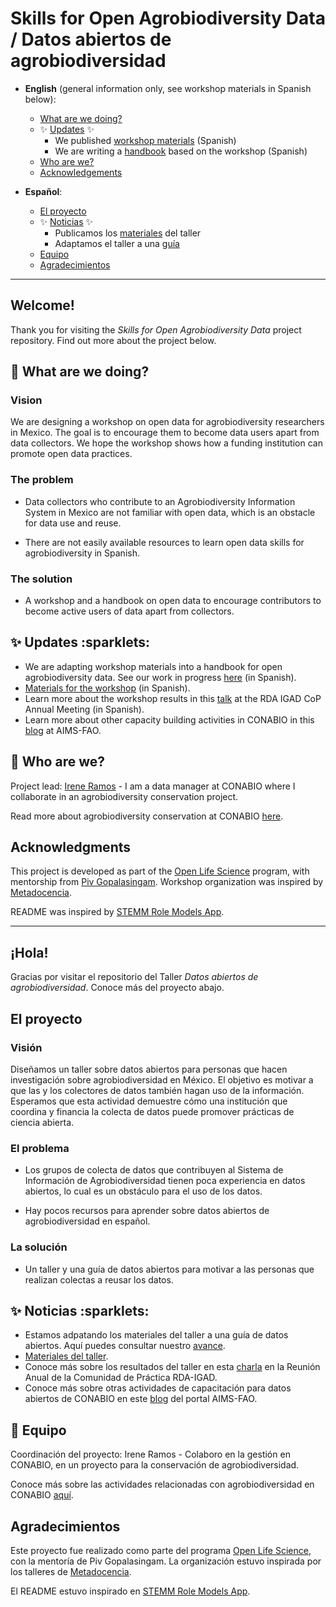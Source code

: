 # Skills for Open Agrobiodiversity Data / Datos abiertos de agrobiodiversidad

* **English** (general information only, see workshop materials in Spanish below):
	- [What are we doing?](#seedling-what-are-we-doing)
	- :sparkles: [Updates](#sparkles-updates-sparklets) :sparkles:
		+ We published [workshop materials](https://doi.org/10.5281/zenodo.6640643) (Spanish)
		+ We are writing a [handbook](./guia) based on the workshop (Spanish)
	- [Who are we?](#ear_of_rice-who-are-we)
	- [Acknowledgements](#acknowledgments)
	

* **Español**:
	- [El proyecto](#el-proyecto)
	- :sparkles: [Noticias](#sparkles-noticias-sparklets) :sparkles:
		+ Publicamos los [materiales](https://doi.org/10.5281/zenodo.6640643) del taller
		+ Adaptamos el taller a una [guía](./guia)
	- [Equipo](#ear_of_rice-equipo)
	- [Agradecimientos](#agradecimientos)

-----

## Welcome!

Thank you for visiting the *Skills for Open Agrobiodiversity Data* project repository. Find out more about the project below.

## :seedling: What are we doing?

### Vision

We are designing a workshop on open data for agrobiodiversity researchers in Mexico. The goal is to encourage them to become data users apart from data collectors. We hope the workshop shows how a funding institution can promote open data practices.

### The problem

* Data collectors who contribute to an Agrobiodiversity Information System in Mexico are not familiar with open data, which is an obstacle for data use and reuse.

* There are not easily available resources to learn open data skills for agrobiodiversity in Spanish.


### The solution

* A workshop and a handbook on open data to encourage contributors to become active users of data apart from collectors.

## :sparkles: Updates :sparklets:

* We are adapting workshop materials into a handbook for open agrobiodiversity data. See our work in progress [here](./guia) (in Spanish).
* [Materials for the workshop](https://doi.org/10.5281/zenodo.6640643) (in Spanish).
* Learn more about the workshop results in this [talk](https://doi.org/10.6084/m9.figshare.19388774.v1) at the RDA IGAD CoP Annual Meeting (in Spanish).
* Learn more about other capacity building activities in CONABIO in this [blog](http://aims.fao.org/es/news/conabio-and-siagro-capacity-development-open-agrobiodiversity-data) at AIMS-FAO.

## :ear_of_rice: Who are we?

Project lead: [Irene Ramos](https://github.com/iramosp) - I am a data manager at CONABIO where I collaborate in an agrobiodiversity conservation project.

Read more about agrobiodiversity conservation at CONABIO [here](https://www.biodiversidad.gob.mx/diversidad/proyectos/agrobiodiversidadmx).

## Acknowledgments

This project is developed as part of the [Open Life Science](https://openlifesci.org/) program, with mentorship from [Piv Gopalasingam](https://github.com/pivg). Workshop organization was inspired by [Metadocencia](https://www.metadocencia.org). 

README was inspired by [STEMM Role Models App](https://github.com/KirstieJane/STEMMRoleModels/blob/gh-pages/README.md).


---------

## ¡Hola!

Gracias por visitar el repositorio del Taller *Datos abiertos de agrobiodiversidad*. Conoce más del proyecto abajo.

## El proyecto

### Visión

Diseñamos un taller sobre datos abiertos para personas que hacen investigación sobre agrobiodiversidad en México. El objetivo es motivar a que las y los colectores de datos también hagan uso de la información. Esperamos que esta actividad demuestre cómo una institución que coordina y financia la colecta de datos puede promover prácticas de ciencia abierta.

### El problema

* Los grupos de colecta de datos que contribuyen al Sistema de Información de Agrobiodiversidad tienen poca experiencia en datos abiertos, lo cual es un obstáculo para el uso de los datos.

* Hay pocos recursos para aprender sobre datos abiertos de agrobiodiversidad en español.

### La solución

* Un taller y una guía de datos abiertos para motivar a las personas que realizan colectas a reusar los datos.

## :sparkles: Noticias :sparklets:

* Estamos adpatando los materiales del taller a una guía de datos abiertos. Aquí puedes consultar nuestro [avance](./guia).
* [Materiales del taller](https://doi.org/10.5281/zenodo.6640643).
* Conoce más sobre los resultados del taller en esta [charla](https://doi.org/10.6084/m9.figshare.19388774.v1) en la Reunión Anual de la Comunidad de Práctica RDA-IGAD.
* Conoce más sobre otras actividades de capacitación para datos abiertos de CONABIO en este [blog](http://aims.fao.org/es/news/conabio-and-siagro-capacity-development-open-agrobiodiversity-data) del portal AIMS-FAO.

## :ear_of_rice: Equipo

Coordinación del proyecto: Irene Ramos - Colaboro en la gestión en CONABIO, en un proyecto para la conservación de agrobiodiversidad.

Conoce más sobre las actividades relacionadas con agrobiodiversidad en CONABIO [aquí](https://www.biodiversidad.gob.mx/diversidad/proyectos/agrobiodiversidadmx).

## Agradecimientos

Este proyecto fue realizado como parte del programa [Open Life Science](https://openlifesci.org/), con la mentoría de Piv Gopalasingam. La organización estuvo inspirada por los talleres de [Metadocencia](https://www.metadocencia.org/).

El README estuvo inspirado en [STEMM Role Models App](https://github.com/KirstieJane/STEMMRoleModels/blob/gh-pages/README.md).